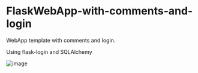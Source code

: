 # FlaskWebApp-with-comments-and-login

WebApp template with comments and login.

Using flask-login and SQLAlchemy



![image](https://user-images.githubusercontent.com/85147135/235986682-b14ffa6a-89ac-480a-b5c7-005df0e5d0a9.png)
